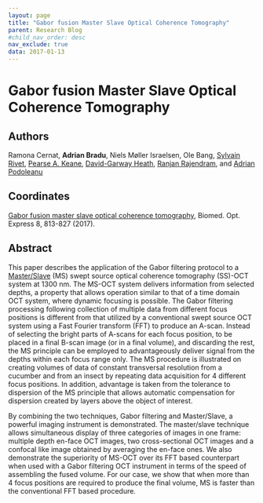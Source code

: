 ```yaml
---
layout: page
title: "Gabor fusion Master Slave Optical Coherence Tomography"
parent: Research Blog
#child_nav_order: desc
nav_exclude: true
data: 2017-01-13
---
```

# Gabor fusion Master Slave Optical Coherence Tomography

## Authors
Ramona Cernat, **Adrian Bradu**, Niels Møller Israelsen, Ole Bang, [Sylvain Rivet](https://www.univ-brest.fr/menu/recherche-innovation/pages-chercheurs/RIVET-Sylvain/), [Pearse A. Keane](https://www.moorfields.nhs.uk/consultant/pearse-keane), [David-Garway Heath](https://www.moorfields.nhs.uk/consultant/professor-david-garway-heath), [Ranjan Rajendram](https://www.moorfields.nhs.uk/consultant/ranjan-rajendram), and [Adrian Podoleanu](https://www.kent.ac.uk/research/academics/profiles/podoleanu.html)

## Coordinates
[Gabor fusion master slave optical coherence tomography](https://doi.org/10.1364/BOE.8.000813), Biomed. Opt. Express 8, 813-827 (2017).

## Abstract
This paper describes the application of the Gabor filtering protocol to a [Master/Slave](https://research.kent.ac.uk/appliedoptics/research/master-slave-oct/) (MS) swept source optical coherence tomography (SS)-OCT system at 1300 nm. The MS-OCT system delivers information from selected depths, a property that allows operation similar to that of a time domain OCT system, where dynamic focusing is possible. The Gabor filtering processing following collection of multiple data from different focus positions is different from that utilized by a conventional swept source OCT system using a Fast Fourier transform (FFT) to produce an A-scan. Instead of selecting the bright parts of A-scans for each focus position, to be placed in a final B-scan image (or in a final volume), and discarding the rest, the MS principle can be employed to advantageously deliver signal from the depths within each focus range only. The MS procedure is illustrated on creating volumes of data of constant transversal resolution from a cucumber and from an insect by repeating data acquisition for 4 different focus positions. In addition, advantage is taken from the tolerance to dispersion of the MS principle that allows automatic compensation for dispersion created by layers above the object of interest.

By combining the two techniques, Gabor filtering and Master/Slave, a powerful imaging instrument is demonstrated. The master/slave technique allows simultaneous display of three categories of images in one frame: multiple depth en-face OCT images, two cross-sectional OCT images and a confocal like image obtained by averaging the en-face ones. We also demonstrate the superiority of MS-OCT over its FFT based counterpart when used with a Gabor filtering OCT instrument in terms of the speed of assembling the fused volume. For our case, we show that when more than 4 focus positions are required to produce the final volume, MS is faster than the conventional FFT based procedure.
